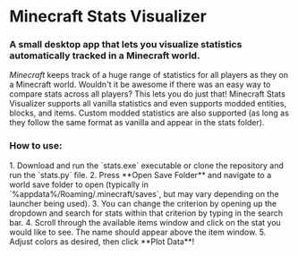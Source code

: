 <h1>Minecraft Stats Visualizer</h1>
<h3>A small desktop app that lets you visualize statistics automatically tracked in a Minecraft world.</h3>

_Minecraft_ keeps track of a huge range of statistics for all players as they on a Minecraft world. Wouldn't it be
awesome if there was an easy way to compare stats across all players? This lets you do just that! Minecraft Stats Visualizer
supports all vanilla statistics and even supports modded entities, blocks, and items. Custom modded statistics are also
supported (as long as they follow the same format as vanilla and appear in the stats folder).

<h3>How to use:</h3>
1. Download and run the `stats.exe` executable or clone the repository and run the `stats.py` file.
2. Press **Open Save Folder** and navigate to a world save folder to open (typically in `%appdata%/Roaming/.minecraft/saves`, but may vary depending on the launcher being used).
3. You can change the criterion by opening up the dropdown and search for stats within that criterion by typing in the search bar.
4. Scroll through the available items window and click on the stat you would like to see. The name should appear above the item window.
5. Adjust colors as desired, then click **Plot Data**!

